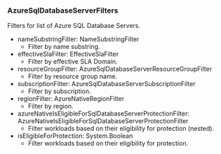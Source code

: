 ### AzureSqlDatabaseServerFilters
Filters for list of Azure SQL Database Servers.

- nameSubstringFilter: NameSubstringFilter
  - Filter by name substring.
- effectiveSlaFilter: EffectiveSlaFilter
  - Filter by effective SLA Domain.
- resourceGroupFilter: AzureSqlDatabaseServerResourceGroupFilter
  - Filter by resource group name.
- subscriptionFilter: AzureSqlDatabaseServerSubscriptionFilter
  - Filter by subscription.
- regionFilter: AzureNativeRegionFilter
  - Filter by region.
- azureNativeIsEligibleForSqlDatabaseServerProtectionFilter: AzureNativeIsEligibleForSqlDatabaseServerProtectionFilter
  - Filter workloads based on their eligibility for protection (nested).
- isEligibleForProtection: System.Boolean
  - Filter workloads based on their eligibility for protection.
